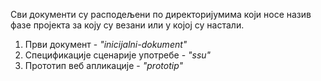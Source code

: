 Сви документи су расподељени по директоријумима који носе назив фазе пројекта за коју су везани или у којој су настали.

1. Први документ - *"inicijalni-dokument"*
2. Спецификације сценарије употребе - *"ssu"*
3. Прототип веб апликације - *"prototip"*